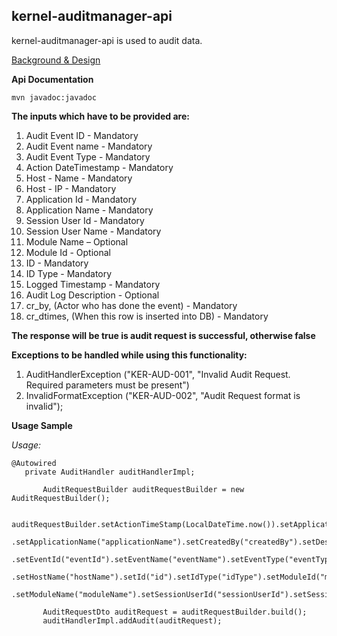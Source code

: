 ## kernel-auditmanager-api
kernel-auditmanager-api is used to audit data.

[Background & Design](../../design/kernel/kernel-auditmanager.md)

**Api Documentation**


```
mvn javadoc:javadoc
```


**The inputs which have to be provided are:**
1. Audit Event ID - Mandatory
2. Audit Event name - Mandatory
3. Audit Event Type - Mandatory
4. Action DateTimestamp - Mandatory
5. Host - Name - Mandatory
6. Host - IP - Mandatory
7. Application Id - Mandatory
8. Application Name - Mandatory
9. Session User Id - Mandatory
10. Session User Name - Mandatory
11. Module Name – Optional
12. Module Id - Optional
13. ID - Mandatory
14. ID Type - Mandatory
15. Logged Timestamp - Mandatory
16. Audit Log Description - Optional
17. cr_by, (Actor who has done the event) - Mandatory
18. cr_dtimes, (When this row is inserted into DB) - Mandatory


**The response will be true is audit request is successful, otherwise false** 


**Exceptions to be handled while using this functionality:**

1. AuditHandlerException ("KER-AUD-001", "Invalid Audit Request. Required parameters must be present")
2. InvalidFormatException ("KER-AUD-002", "Audit Request format is invalid");


**Usage Sample**
  
*Usage:*
 
 ```
@Autowired
	private AuditHandler auditHandlerImpl;
	
		AuditRequestBuilder auditRequestBuilder = new AuditRequestBuilder();

		auditRequestBuilder.setActionTimeStamp(LocalDateTime.now()).setApplicationId("applicationId")
				.setApplicationName("applicationName").setCreatedBy("createdBy").setDescription("description")
				.setEventId("eventId").setEventName("eventName").setEventType("eventType").setHostIp("hostIp")
				.setHostName("hostName").setId("id").setIdType("idType").setModuleId("moduleId")
				.setModuleName("moduleName").setSessionUserId("sessionUserId").setSessionUserName("sessionUserName");

		AuditRequestDto auditRequest = auditRequestBuilder.build();
		auditHandlerImpl.addAudit(auditRequest);

 
 ```

